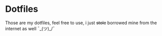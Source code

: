 # Dotfiles

Those are my dotfiles, feel free to use, i just ~~stole~~ borrowed mine from the internet as well ¯\_(ツ)_/¯ 
